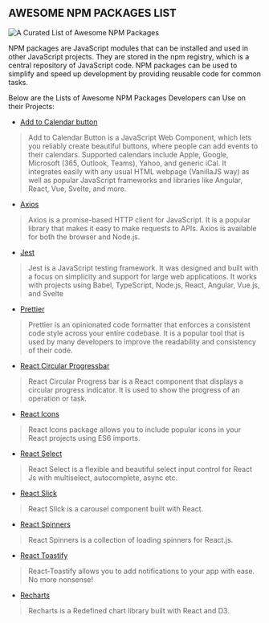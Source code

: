 ## AWESOME NPM PACKAGES LIST

![A Curated List of Awesome NPM Packages](https://github.com/codexive-zech/awesome-npm-packages-for-developers/assets/56152847/0c972157-ffde-4b50-88d3-4b8a48dcd050)

NPM packages are JavaScript modules that can be installed and used in other JavaScript projects. They are stored in the npm registry, which is a central repository of JavaScript code. NPM packages can be used to simplify and speed up development by providing reusable code for common tasks.

Below are the Lists of Awesome NPM Packages Developers can Use on their Projects:

* [Add to Calendar button](https://www.npmjs.com/package/add-to-calendar-button)
> Add to Calendar Button is a JavaScript Web Component, which lets you reliably create beautiful buttons, where people can add events to their calendars. Supported calendars include Apple, Google, Microsoft (365, Outlook, Teams), Yahoo, and generic iCal. It integrates easily with any usual HTML webpage (VanillaJS way) as well as popular JavaScript frameworks and libraries like Angular, React, Vue, Svelte, and more.

* [Axios](https://www.npmjs.com/package/axios)
> Axios is a promise-based HTTP client for JavaScript. It is a popular library that makes it easy to make requests to APIs. Axios is available for both the browser and Node.js.

* [Jest](https://www.npmjs.com/package/jest)
> Jest is a JavaScript testing framework. It was designed and built with a focus on simplicity and support for large web applications. It works with projects using Babel, TypeScript, Node.js, React, Angular, Vue.js, and Svelte

* [Prettier](https://www.npmjs.com/package/prettier)
> Prettier is an opinionated code formatter that enforces a consistent code style across your entire codebase. It is a popular tool that is used by many developers to improve the readability and consistency of their code.

* [React Circular Progressbar](https://www.npmjs.com/package/react-circular-progressbar)
> React Circular Progress bar is a React component that displays a circular progress indicator. It is used to show the progress of an operation or task.

* [React Icons](https://www.npmjs.com/package/react-icons)
> React Icons package allows you to include popular icons in your React projects using ES6 imports.

* [React Select](https://www.npmjs.com/package/react-select)
> React Select is a flexible and beautiful select input control for React Js with multiselect, autocomplete, async etc.

* [React Slick](https://www.npmjs.com/package/react-slick)
> React Slick is a carousel component built with React.

* [React Spinners](https://www.npmjs.com/package/react-spinners)
> React Spinners is a collection of loading spinners for React.js.

* [React Toastify](https://www.npmjs.com/package/react-toastify)
> React-Toastify allows you to add notifications to your app with ease. No more nonsense!

* [Recharts](https://www.npmjs.com/package/recharts)
> Recharts is a Redefined chart library built with React and D3.




